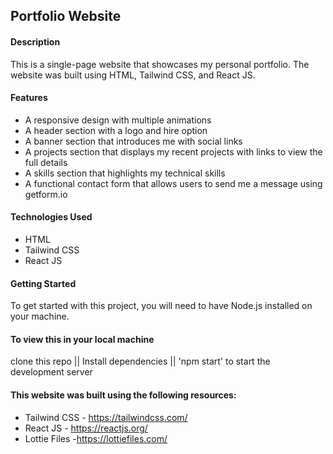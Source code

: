 ## Portfolio Website 

#### Description
This is a single-page website that showcases my personal portfolio. The website was built using HTML, Tailwind CSS, and React JS.

#### Features
- A responsive design with multiple animations
- A header section with a logo and hire option
- A banner section that introduces me with social links
- A projects section that displays my recent projects with links to view the full details
- A skills section that highlights my technical skills
- A functional contact form that allows users to send me a message using getform.io

#### Technologies Used
- HTML
- Tailwind CSS
- React JS

#### Getting Started
To get started with this project, you will need to have Node.js installed on your machine.
#### To view this in your local machine
clone this repo || Install dependencies || 'npm start' to start the development server


#### This website was built using the following resources:
- Tailwind CSS - https://tailwindcss.com/
- React JS - https://reactjs.org/
- Lottie Files -https://lottiefiles.com/
